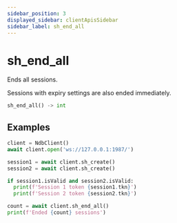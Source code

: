 ```yaml
---
sidebar_position: 3
displayed_sidebar: clientApisSidebar
sidebar_label: sh_end_all
---
```


# sh_end_all
Ends all sessions.

Sessions with expiry settings are also ended immediately.


```py
sh_end_all() -> int
```


## Examples


```py title='Create and end multiple sessions'
client = NdbClient()
await client.open('ws://127.0.0.1:1987/')

session1 = await client.sh_create()
session2 = await client.sh_create()

if session1.isValid and session2.isValid:
  print(f'Session 1 token {session1.tkn}')
  print(f'Session 2 token {session2.tkn}')

count = await client.sh_end_all()
print(f'Ended {count} sessions')
```
